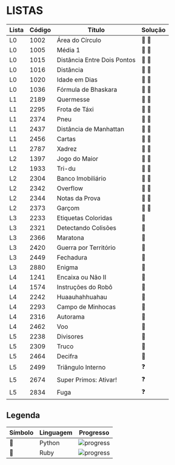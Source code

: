 
# LISTAS  

**Lista** | **Código** | **Título** | **Solução** |
--- | --- | --- | --- |
L0 | 1002 | Área do Círculo | :snake: :gem:|
L0 | 1005 | Média 1 | :snake: :gem:|
L0 | 1015 | Distância Entre Dois Pontos | :snake: :gem: |
L0 | 1016 | Distância | :snake: :gem: |
L0 | 1020 | Idade em Dias | :snake: :gem: |
L0 | 1036 | Fórmula de Bhaskara | :snake: :gem: |
L1 | 2189 | Quermesse | :snake: :gem:|
L1 | 2295 | Frota de Táxi | :snake: :gem:|
L1 | 2374 | Pneu | :snake: :gem:|
L1 | 2437 | Distância de Manhattan | :snake: :gem:|
L1 | 2456 | Cartas | :snake: :gem:|
L1 | 2787 | Xadrez | :snake: :gem:|
L2 | 1397 | Jogo do Maior | :snake: :gem:|
L2 | 1933 | Tri-du | :snake: :gem:|
L2 | 2304 | Banco Imobiliário | :snake: :gem:|
L2 | 2342 | Overflow | :snake: :gem:|
L2 | 2344 | Notas da Prova | :snake: :gem:|
L2 | 2373 | Garçom | :snake: :gem:|
L3 | 2233 | Etiquetas Coloridas | :snake: |
L3 | 2321 | Detectando Colisões | :snake: |
L3 | 2366 | Maratona | :snake: |
L3 | 2420 | Guerra por Território | :snake: |
L3 | 2449 | Fechadura | :snake: |
L3 | 2880 | Enigma | :snake: |
L4 | 1241 | Encaixa ou Não II | :snake: |
L4 | 1574 | Instruções do Robô | :snake: |
L4 | 2242 | Huaauhahhuahau | :snake: |
L4 | 2293 | Campo de Minhocas | :snake: |
L4 | 2316 | Autorama | :snake: |
L4 | 2462 | Voo | :snake: |
L5 | 2238 | Divisores | :snake: |
L5 | 2309 | Truco | :snake: |
L5 | 2464 | Decifra | :snake: |
L5 | 2499 | Triângulo Interno | :question: |
L5 | 2674 | Super Primos: Ativar! | :question: |
L5 | 2834 | Fuga | :question: |

## Legenda  

**Símbolo** | **Linguagem** | **Progresso** |
--- | --- | --- |
:snake: | Python | ![progress](https://progress-bar.dev/33/?scale=36&width=200&suffix=/36) |
:gem: | Ruby | ![progress](https://progress-bar.dev/18/?scale=36&width=200&suffix=/36) |
